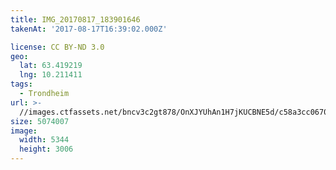 ```yaml
---
title: IMG_20170817_183901646
takenAt: '2017-08-17T16:39:02.000Z'

license: CC BY-ND 3.0
geo:
  lat: 63.419219
  lng: 10.211411
tags:
  - Trondheim
url: >-
  //images.ctfassets.net/bncv3c2gt878/OnXJYUhAn1H7jKUCBNE5d/c58a3cc067041d76a1667beaee14c5af/img_20170817_183901646_36239477920_o
size: 5074007
image:
  width: 5344
  height: 3006
---
```

